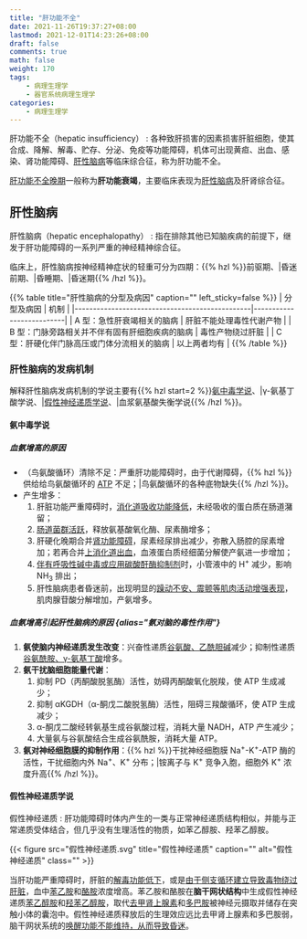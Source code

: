 ```yaml
---
title: "肝功能不全"
date: 2021-11-26T19:37:27+08:00
lastmod: 2021-12-01T14:23:26+08:00
draft: false
comments: true
math: false
weight: 170
tags:
    - 病理生理学
    - 器官系统病理生理学
categories:
    - 病理生理学
---
```


肝功能不全（hepatic insufficiency）
: 各种致肝损害的因素损害肝脏细胞，使其合成、降解、解毒、贮存、分泌、免疫等功能障碍，机体可出现黄疸、出血、感染、肾功能障碍、[肝性脑病](#肝性脑病)等临床综合征，称为肝功能不全。

<ins>肝功能不全晚期</ins>一般称为**肝功能衰竭**，主要临床表现为[肝性脑病](#肝性脑病)及肝肾综合征。

<!--more-->

## 肝性脑病

肝性脑病（hepatic encephalopathy）
: 指在排除其他已知脑疾病的前提下，继发于肝功能障碍的一系列严重的神经精神综合征。

临床上，肝性脑病按神经精神症状的轻重可分为四期：{{% hzl %}}前驱期、|昏迷前期、|昏睡期、|昏迷期{{% /hzl %}}。

{{% table title="肝性脑病的分型及病因" caption="" left_sticky=false %}}
| 分型及病因                                     | 机制                     |
|------------------------------------------------|--------------------------|
| A 型：急性肝衰竭相关的脑病                     | 肝脏不能处理毒性代谢产物 |
| B 型：门脉旁路相关并不伴有固有肝细胞疾病的脑病 | 毒性产物绕过肝脏         |
| C 型：肝硬化伴门脉高压或门体分流相关的脑病     | 以上两者均有             |
{{% /table %}}

### 肝性脑病的发病机制

解释肝性脑病发病机制的学说主要有{{% hzl start=2 %}}[氨中毒学说](#氨中毒学说)、|γ-氨基丁酸学说、|[假性神经递质学说](#假性神经递质学说)、|血浆氨基酸失衡学说{{% /hzl %}}。

#### 氨中毒学说

##### 血氨增高的原因

- （鸟氨酸循环）清除不足：严重肝功能障碍时，由于代谢障碍，{{% hzl %}}供给给鸟氨酸循环的 <ins>ATP</ins> 不足；|鸟氨酸循环的各种底物缺失{{% /hzl %}}。
- 产生增多：
    1. 肝脏功能严重障碍时，<ins>消化道吸收功能降低</ins>，未经吸收的蛋白质在肠道潴留；
    2. <ins>肠道菌群活跃</ins>，释放氨基酸氧化酶、尿素酶增多；
    3. 肝硬化晚期合并<ins>肾功能障碍</ins>，尿素经尿排出减少，弥散入肠腔的尿素增加；若再合并<ins>上消化道出血</ins>，血液蛋白质经细菌分解使产氨进一步增加；
    4. <ins>伴有呼吸性碱中毒或应用碳酸酐酶抑制剂</ins>时，小管液中的 H<sup>+</sup> 减少，影响 NH<sub>3</sub> 排出；
    5. 肝性脑病患者昏迷前，出现明显的<ins>躁动不安、震颤等肌肉活动增强表现</ins>，肌肉腺苷酸分解增加，产氨增多。

##### 血氨增高引起肝性脑病的原因 {alias="氨对脑的毒性作用"}

1. **氨使脑内神经递质发生改变**：兴奋性递质<ins>谷氨酸、乙酰胆碱</ins>减少；抑制性递质<ins>谷氨酰胺、γ-氨基丁酸</ins>增多。
2. **氨干扰脑细胞能量代谢**：
    1. 抑制 PD（丙酮酸脱氢酶）活性，妨碍丙酮酸氧化脱羧，使 ATP 生成减少；
    2. 抑制 αKGDH（α-酮戊二酸脱氢酶）活性，阻碍三羧酸循环，使 ATP 生成减少；
    3. α-酮戊二酸经转氨基生成谷氨酸过程，消耗大量 NADH，ATP 产生减少；
    4. 大量氨与谷氨酸结合生成谷氨酰胺，消耗大量 ATP。
3. **氨对神经细胞膜的抑制作用**：{{% hzl %}}干扰神经细胞膜 Na<sup>+</sup>-K<sup>+</sup>-ATP 酶的活性，干扰细胞内外 Na<sup>+</sup>、K<sup>+</sup> 分布；|铵离子与 K<sup>+</sup> 竞争入胞，细胞外 K<sup>+</sup> 浓度升高{{% /hzl %}}。

#### 假性神经递质学说

假性神经递质
: 肝功能障碍时体内产生的一类与正常神经递质结构相似，并能与正常递质受体结合，但几乎没有生理活性的物质，如苯乙醇胺、羟苯乙醇胺。

{{< figure src="假性神经递质.svg" title="假性神经递质" caption="" alt="假性神经递质" class="" >}}

当肝功能严重障碍时，肝脏的<ins>解毒功能低下</ins>，或是<ins>由于侧支循环建立导致毒物绕过肝脏</ins>，血中<ins>苯乙胺</ins>和<ins>酪胺</ins>浓度增高。苯乙胺和酪胺在**脑干网状结构**中生成假性神经递质<ins>苯乙醇胺</ins>和<ins>羟苯乙醇胺</ins>，取代<ins>去甲肾上腺素</ins>和<ins>多巴胺</ins>被神经元摄取并储存在突触小体的囊泡中。假性神经递质释放后的生理效应远比去甲肾上腺素和多巴胺弱，脑干网状系统的<ins>唤醒功能不能维持，从而导致昏迷</ins>。
